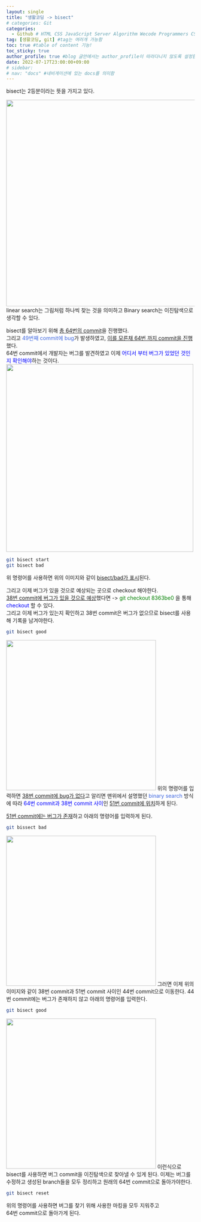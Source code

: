 ```yaml
---
layout: single
title: "생활코딩 -> bisect"
# categories: Git
categories:
  - Github # HTML CSS JavaScript Server Algorithm Wecode Programmers CS Github Blog
tag: [생활코딩, git] #tag는 여러개 가능함
toc: true #table of content 기능!
toc_sticky: true
author_profile: true #blog 글안에서는 author_profile이 따라다니지 않도록 설정함
date: 2022-07-17T23:00:00+09:00
# sidebar:
# nav: "docs" #네비게이션에 있는 docs를 의미함
---
```

bisect는 2등분이라는 뜻을 가지고 있다.  

<img src="https://user-images.githubusercontent.com/87808288/179402194-4661cfe1-983d-4bb7-9722-65878de9e455.png" width="550">  
linear search는 그림처럼 하나씩 찾는 것을 의미하고  
Binary search는 이진탐색으로 생각할 수 있다.  

bisect를 알아보기 위해 <u>총 64번의 commit</u>을 진행했다.  
그리고 <span style="color:royalblue">49번째 commit에 bug</span>가 발생하였고, <u>이를 모른채 64번 까지 commit을 진행</u>했다.  
64번 commit에서 개발자는 버그를 발견하였고 이제 <span style="color:blue">어디서 부터 버그가 있었던 것인지 확인해야</span>하는 것이다.  
<img src="https://user-images.githubusercontent.com/87808288/179402513-e3337357-c6b4-4eb2-a03a-c4e12cff463e.png" width="500">  

```bash
git bisect start
git bisect bad
```

위 명령어를 사용하면 위의 이미지와 같이 <u>bisect/bad가 표시</u>된다.  

그리고 이제 버그가 있을 것으로 예상되는 곳으로 checkout 해야한다.  
<u>38번 commit에 버그가 있을 것으로 예상</u>했다면 -> <span style="color:green">git checkout 8363be0</span> 을 통해 <span style="color:blue">checkout</span> 할 수 있다.  
그리고 이제 버그가 있는지 확인하고 38번 commit은 버그가 없으므로 bisect를 사용해 기록을 남겨야한다.  

```bash
git bisect good
```

<img src="https://user-images.githubusercontent.com/87808288/179402865-8350c9b5-183e-439d-ad4c-b54295ab249b.png" width="400">  
위의 명령어를 입력하면 <u>38번 commit에 bug가 없다</u>고 알리면 맨위에서 설명했던 <span style="color:royalblue">binary search</span> 방식에 따라  
<span style="color:blue">64번 commit과 38번 commit 사이</span>인 <u>51번 commit에 위치</u>하게 된다.  

<u>51번 commit에는 버그가 존재</u>하고 아래의 명령어를 입력하게 된다.  

```bash
git bissect bad
```

<img src="https://user-images.githubusercontent.com/87808288/179403107-9697d6a1-d58f-4e13-b822-6464673a27cb.png" width="400">  
그러면 이제 위의 이미지와 같이 38번 commit과 51번 commit 사이인 44번 commit으로 이동한다.  
44번 commit에는 버그가 존재하지 않고 아래의 명령어를 입력한다.  

```bash
git bisect good
```

<img src="https://user-images.githubusercontent.com/87808288/179403437-14478f23-fff2-489f-88be-0e3b1016ba99.png" width="400">  
이런식으로 bisect를 사용하면 버그 commit을 이진탐색으로 찾아낼 수 있게 된다.  
이제는 버그를 수정하고 생성된 branch들을 모두 정리하고 원래의 64번 commit으로 돌아가야한다.  

```bash
git bisect reset
```

위의 명령어를 사용하면 버그를 찾기 위해 사용한 마킹을 모두 지워주고  
64번 commit으로 돌아가게 된다.  

<!-- ### 2. Link 넣기

```

유형 1: (설명어를 입력) : [gunhee's coding blog](https://gunhee-jeong.github.io/)
유형 2: (URL 자동연결) : <https://gunhee-jeong.github.io/>
유형 3: (동일 파일 내 '문단으로 이동') : [1. Header로 이동](###-1-header)

```

유형 1: (설명어를 입력) : [gunhee's coding blog](https://gunhee-jeong.github.io/)
유형 2: (URL 자동연결) : <https://gunhee-jeong.github.io/>
유형 3: (동일 파일 내 '문단으로 이동') : [1. Header로 이동](#1-header)
유형 3의 방법

1. 특수문자를 제거
2. 스페이스는 -로 바꾸고
3. 대문자는 소문자로!
   그래서 ### 1. Header -> #1-header

## Link: [google][https://www.google.com/]

### 3. 수평선

```

---

```

---

### 4. 라인 바꾸기

```

스페이스바를 2번 눌러주면 다음칸으로
이동할 수 있어요!

```

---

스페이스바를 2번 눌러주면
다음칸으로 이동할 수 있어요!

### 5. list 만들기

```

1. 1번
2. 2번
3. 3번

- 순서없는 list
  - 순서없는 list
    - 순서없는 list

```

1. 1번
2. 2번
3. 3번

- 순서없는 list
  - 순서없는 list
    - 순서없는 list

---

### 6. font 관련

```

**진하게** -> 볼드
_기울여서_ -> 이탤릭체
~~취소선~~ -> 취소선

<ul>밑줄넣기</ul> -> 밑줄
<span style="color:red">빨간 글씨</span> -> 글자색
이것이 `인라인` 입니다 -> 인라인 코드
```

**진하게** -> 볼드
_기울여서_ -> 이탤릭체
~~취소선~~ -> 취소선
<u>밑줄넣기</u> -> 밑줄
<span style="color:red">빨간 글씨</span>
이것이 `인라인` 입니다 -> 인라인 코드

---

### 7. 인용구문

```
> coding
>
> > JavaScript
> >
> > > 내가 프짱!
```

> coding
>
> > JavaScript
> >
> > > 내가 프짱!

---

### 8. 이미지 삽입

```
유형1: ('사이즈를 조절' -> HTML 태그 사용) : <img src="https://gunhee-jeong.github.io/assets/images/blogLogo.png" width="300" height="200">
유형2: (이미지 삽입 후 -> 링크 걸기)
[![이미지](https://gunhee-jeong.github.io/assets/images/blogLogo/blogLogo.png)](https://gunhee-jeong.github.io/)
```

유형1: ('사이즈를 조절' -> HTML 태그 사용) : <img src="https://gunhee-jeong.github.io/assets/images/blogLogo.png" width="300" height="200">
유형2: (이미지 삽입 후 -> 링크 걸기)
[![이미지](https://gunhee-jeong.github.io/assets/images/blogLogo.png)](https://gunhee-jeong.github.io/)

### 9. 표 만들기

```
||국어|영어|
| :--- | ---: | :--: |
|건희 | 100점 | 100점
|철수 | 100점 | 100점
```

|      |  국어 | 영어  |
| :--- | ----: | :---: |
| 건희 | 100점 | 100점 |
| 철수 | 100점 | 100점 |

> - header를 넣고 싶은 경우 ---을 사용하고 :을 이용하여 정렬에 사용함!

### 10. 토글 만들기

```
<details>
<summary>여기를 누르세요</summary>
<div markdown="1">
숨겨진 내용
</div>
</details>
```

<details>
<summary>여기를 누르세요</summary>
<div markdown="1">
숨겨진 내용
</div>
</details> -->
